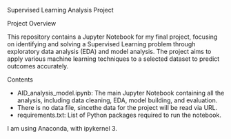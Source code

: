 Supervised Learning Analysis Project


Project Overview

This repository contains a Jupyter Notebook for my final project, focusing on identifying and solving a Supervised Learning problem through exploratory data analysis (EDA) and model analysis. The project aims to apply various machine learning techniques to a selected dataset to predict outcomes accurately.


Contents

- AID_analysis_model.ipynb: The main Jupyter Notebook containing all the analysis, including data cleaning, EDA, model building, and evaluation.
- There is no data file, sincethe data for the project will be read via URL.
- requirements.txt: List of Python packages required to run the notebook.

I am using Anaconda, with ipykernel 3.
